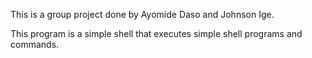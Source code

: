 This is a group project done by Ayomide Daso and Johnson Ige.

This program is a simple shell that executes simple shell programs and commands.
